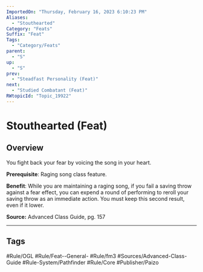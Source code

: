 ```yaml
---
ImportedOn: "Thursday, February 16, 2023 6:10:23 PM"
Aliases:
  - "Stouthearted"
Category: "Feats"
Suffix: "Feat"
Tags:
  - "Category/Feats"
parent:
  - "S"
up:
  - "S"
prev:
  - "Steadfast Personality (Feat)"
next:
  - "Studied Combatant (Feat)"
RWtopicId: "Topic_19922"
---
```

# Stouthearted (Feat)
## Overview
You fight back your fear by voicing the song in your heart.

**Prerequisite**: Raging song class feature.

**Benefit**: While you are maintaining a raging song, if you fail a saving throw against a fear effect, you can expend a round of performing to reroll your saving throw as an immediate action. You must keep this second result, even if it lower.

**Source:** Advanced Class Guide, pg. 157


---
## Tags
#Rule/OGL #Rule/Feat--General- #Rule/fm3 #Sources/Advanced-Class-Guide #Rule-System/Pathfinder #Rule/Core #Publisher/Paizo

